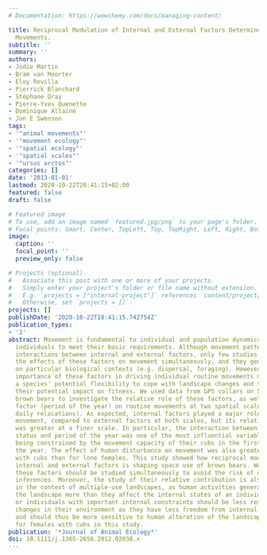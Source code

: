 ```yaml
---
# Documentation: https://wowchemy.com/docs/managing-content/

title: Reciprocal Modulation of Internal and External Factors Determines Individual
  Movements.
subtitle: ''
summary: ''
authors:
- Jodie Martin
- Bram van Moorter
- Eloy Revilla
- Pierrick Blanchard
- Stéphane Dray
- Pierre-Yves Quenette
- Dominique Allainé
- Jon E Swenson
tags:
- '"animal movements"'
- '"movement ecology"'
- '"spatial ecology"'
- '"spatial scales"'
- '"ursus arctos"'
categories: []
date: '2013-01-01'
lastmod: 2020-10-22T20:41:15+02:00
featured: false
draft: false

# Featured image
# To use, add an image named `featured.jpg/png` to your page's folder.
# Focal points: Smart, Center, TopLeft, Top, TopRight, Left, Right, BottomLeft, Bottom, BottomRight.
image:
  caption: ''
  focal_point: ''
  preview_only: false

# Projects (optional).
#   Associate this post with one or more of your projects.
#   Simply enter your project's folder or file name without extension.
#   E.g. `projects = ["internal-project"]` references `content/project/deep-learning/index.md`.
#   Otherwise, set `projects = []`.
projects: []
publishDate: '2020-10-22T18:41:15.742754Z'
publication_types:
- '2'
abstract: Movement is fundamental to individual and population dynamics, as it allows
  individuals to meet their basic requirements. Although movement patterns reflect
  interactions between internal and external factors, only few studies have examined
  the effects of these factors on movement simultaneously, and they generally focused
  on particular biological contexts (e.g. dispersal, foraging). However, the relative
  importance of these factors in driving individual routine movements might reflect
  a species' potential flexibility to cope with landscape changes and therefore buffer
  their potential impact on fitness. We used data from GPS collars on Scandinavian
  brown bears to investigate the relative role of these factors, as well as an additional
  factor (period of the year) on routine movements at two spatial scales (hourly and
  daily relocations). As expected, internal factors played a major role in driving
  movement, compared to external factors at both scales, but its relative importance
  was greater at a finer scale. In particular, the interaction between reproductive
  status and period of the year was one of the most influential variables, females
  being constrained by the movement capacity of their cubs in the first periods of
  the year. The effect of human disturbance on movement was also greater for females
  with cubs than for lone females. This study showed how reciprocal modulation of
  internal and external factors is shaping space use of brown bears. We stress that
  these factors should be studied simultaneously to avoid the risk of obtaining context-dependent
  inferences. Moreover, the study of their relative contribution is also highly relevant
  in the context of multiple-use landscapes, as human activities generally affect
  the landscape more than they affect the internal states of an individual. Species
  or individuals with important internal constraints should be less responsive to
  changes in their environment as they have less freedom from internal constraints
  and should thus be more sensitive to human alteration of the landscape, as shown
  for females with cubs in this study.
publication: '*Journal of Animal Ecology*'
doi: 10.1111/j.1365-2656.2012.02038.x
---
```

